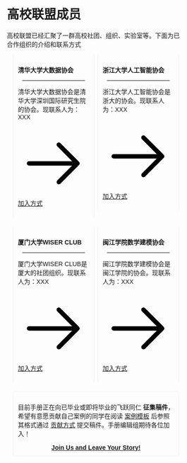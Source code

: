 # 高校联盟成员


<style>
* {
  box-sizing: border-box;
}
body {
  font-family: Arial, Helvetica, sans-serif;
}
hr.narrow {margin: 0 10px}
/* 并排浮动两列 */
.column {
  float: left;
  width: 50%;
  padding: 0 5px;/*上下边距为0，左右边距为5像素*/
}
.fullcolumn {
  float: left;
  width: 100%;
  padding: 0 5px;
}


/* 删除多余的左右边距，由于填充 */
.row {margin: 0 10px; margin-bottom: 20px;}

/* 清除列后的浮点数 */
.row:after {
  content: "";
  display: table;
  clear: both;
}

/* 响应列 */
@media screen and (max-width: 600px) {
  .column {
    width: 100%;
    display: block;
    margin-bottom: 20px;
  }
}

/* 设置计数器卡片的样式 */
.card {
  box-shadow: 0 0px 3px 0 rgba(128, 128, 128, 0.2);
  padding: 10px;
  transition: transform 0.2s ease-in-out;/*以缩放方式实现平滑过渡效果*/
  border-radius: 2px;
}
.card:hover {
  box-shadow: 0 8px 16px 0 rgba(128, 128, 128, 0.2);
  transform: scale(1.05);/*鼠标悬浮放大*/
}
.container {
  padding: 5px 5px;
}
</style>

高校联盟已经汇聚了一群高校社团、组织、实验室等。下面为已合作组织的介绍和联系方式


<div class="row">
  <div class="column">
    <div class="card">
      <p><strong>清华大学大数据协会</strong></p>
      <hr class = "narrow">
      <p>清华大学大数据协会是清华大学深圳国际研究生院的协会。现联系人为：XXX</p>
      <p><a href="./aaa.md"><span class="twemoji"><svg xmlns="http://www.w3.org/2000/svg" viewBox="0 0 24 24"><path d="M13.22 19.03a.75.75 0 0 1 0-1.06L18.19 13H3.75a.75.75 0 0 1 0-1.5h14.44l-4.97-4.97a.749.749 0 0 1 .326-1.275.749.749 0 0 1 .734.215l6.25 6.25a.75.75 0 0 1 0 1.06l-6.25 6.25a.75.75 0 0 1-1.06 0Z"></path></svg></span> 加入方式</a></p>
    </div>
  </div>

  <div class="column">
    <div class="card">
      <p><strong>浙江大学人工智能协会</strong></p>
      <hr class = "narrow">
      <p>浙江大学人工智能协会是浙大的协会。现联系人为：XXX</p>
      <p><a href="./prepare"><span class="twemoji"><svg xmlns="http://www.w3.org/2000/svg" viewBox="0 0 24 24"><path d="M13.22 19.03a.75.75 0 0 1 0-1.06L18.19 13H3.75a.75.75 0 0 1 0-1.5h14.44l-4.97-4.97a.749.749 0 0 1 .326-1.275.749.749 0 0 1 .734.215l6.25 6.25a.75.75 0 0 1 0 1.06l-6.25 6.25a.75.75 0 0 1-1.06 0Z"></path></svg></span> 加入方式</a></p>
    </div>
  </div>
</div>
<div class="row">
  <div class="column">
    <div class="card">
      <p><strong>厦门大学WISER CLUB</strong></p>
      <hr class = "narrow">
      <p>厦门大学WISER CLUB是厦大的社团组织。现联系人为：XXX</p>
      <p><a href="./afterad"><span class="twemoji"><svg xmlns="http://www.w3.org/2000/svg" viewBox="0 0 24 24"><path d="M13.22 19.03a.75.75 0 0 1 0-1.06L18.19 13H3.75a.75.75 0 0 1 0-1.5h14.44l-4.97-4.97a.749.749 0 0 1 .326-1.275.749.749 0 0 1 .734.215l6.25 6.25a.75.75 0 0 1 0 1.06l-6.25 6.25a.75.75 0 0 1-1.06 0Z"></path></svg></span> 加入方式</a></p>
    </div>
  </div>

  <div class="column">
    <div class="card">
      <p><strong>闽江学院数学建模协会</strong></p>
      <hr class = "narrow">
      <p>闽江学院数学建模协会是闽江学院的协会。现联系人为：XXX</p>
      <p><a href="./cases"><span class="twemoji"><svg xmlns="http://www.w3.org/2000/svg" viewBox="0 0 24 24"><path d="M13.22 19.03a.75.75 0 0 1 0-1.06L18.19 13H3.75a.75.75 0 0 1 0-1.5h14.44l-4.97-4.97a.749.749 0 0 1 .326-1.275.749.749 0 0 1 .734.215l6.25 6.25a.75.75 0 0 1 0 1.06l-6.25 6.25a.75.75 0 0 1-1.06 0Z"></path></svg></span> 加入方式</a></p>
    </div>
  </div>
</div>


<div class="row">
  <div class="fullcolumn">
    <div class="card">
        <p>目前手册正在向已毕业或即将毕业的飞跃同仁 <strong>征集稿件</strong>，希望有意愿贡献自己案例的同学在阅读 <a href="cases/example/">案例模板</a> 后参照其格式通过 <a href="#2">贡献方式</a> 提交稿件。手册编辑组期待各位加入！</p>
        <div align="center"><a class="md-button" href="./cases/example"><strong>Join Us and Leave Your Story!</strong></a></div>
    </div>
  </div>
</div>


